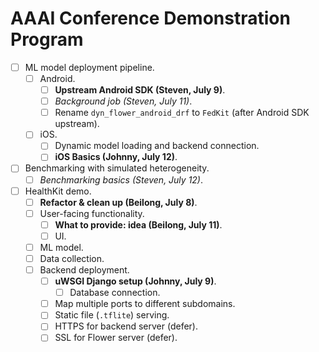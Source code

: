 # AAAI Conference Demonstration Program

- [ ] ML model deployment pipeline.
    - [ ] Android.
        - [ ] **Upstream Android SDK (Steven, July 9)**.
        - [ ] *Background job (Steven, July 11)*.
        - [ ] Rename `dyn_flower_android_drf` to `FedKit` (after Android SDK upstream).
    - [ ] iOS.
        - [ ] Dynamic model loading and backend connection.
        - [ ] **iOS Basics (Johnny, July 12)**.
- [ ] Benchmarking with simulated heterogeneity.
    - [ ] *Benchmarking basics (Steven, July 12)*.
- [ ] HealthKit demo.
    - [ ] **Refactor & clean up (Beilong, July 8)**.
    - [ ] User-facing functionality.
        - [ ] **What to provide: idea (Beilong, July 11)**.
        - [ ] UI.
    - [ ] ML model.
    - [ ] Data collection.
    - [ ] Backend deployment.
        - [ ] **uWSGI Django setup (Johnny, July 9)**.
            - [ ] Database connection.
        - [ ] Map multiple ports to different subdomains.
        - [ ] Static file (`.tflite`) serving.
        - [ ] HTTPS for backend server (defer).
        - [ ] SSL for Flower server (defer).
